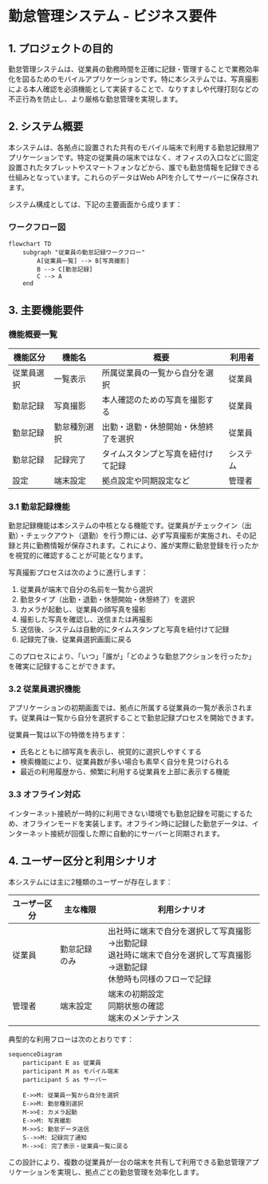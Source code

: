 # 勤怠管理システム - ビジネス要件

## 1. プロジェクトの目的

勤怠管理システムは、従業員の勤務時間を正確に記録・管理することで業務効率化を図るためのモバイルアプリケーションです。特に本システムでは、写真撮影による本人確認を必須機能として実装することで、なりすましや代理打刻などの不正行為を防止し、より厳格な勤怠管理を実現します。

## 2. システム概要

本システムは、各拠点に設置された共有のモバイル端末で利用する勤怠記録用アプリケーションです。特定の従業員の端末ではなく、オフィスの入口などに固定設置されたタブレットやスマートフォンなどから、誰でも勤怠情報を記録できる仕組みとなっています。これらのデータはWeb APIを介してサーバーに保存されます。

システム構成としては、下記の主要画面から成ります：

### ワークフロー図

```mermaid
flowchart TD
    subgraph "従業員の勤怠記録ワークフロー"
        A[従業員一覧] --> B[写真撮影]
        B --> C[勤怠記録]
        C --> A
    end
```

## 3. 主要機能要件

### 機能概要一覧

| 機能区分 | 機能名 | 概要 | 利用者 |
|---------|-------|------|-------|
| 従業員選択 | 一覧表示 | 所属従業員の一覧から自分を選択 | 従業員 |
| 勤怠記録 | 写真撮影 | 本人確認のための写真を撮影する | 従業員 |
| 勤怠記録 | 勤怠種別選択 | 出勤・退勤・休憩開始・休憩終了を選択 | 従業員 |
| 勤怠記録 | 記録完了 | タイムスタンプと写真を紐付けて記録 | システム |
| 設定 | 端末設定 | 拠点設定や同期設定など | 管理者 |

### 3.1 勤怠記録機能

勤怠記録機能は本システムの中核となる機能です。従業員がチェックイン（出勤）・チェックアウト（退勤）を行う際には、必ず写真撮影が実施され、その記録と共に勤務情報が保存されます。これにより、誰が実際に勤怠登録を行ったかを視覚的に確認することが可能となります。

写真撮影プロセスは次のように進行します：
1. 従業員が端末で自分の名前を一覧から選択
2. 勤怠タイプ（出勤・退勤・休憩開始・休憩終了）を選択
3. カメラが起動し、従業員の顔写真を撮影
4. 撮影した写真を確認し、送信または再撮影
5. 送信後、システムは自動的にタイムスタンプと写真を紐付けて記録
6. 記録完了後、従業員選択画面に戻る

このプロセスにより、「いつ」「誰が」「どのような勤怠アクションを行ったか」を確実に記録することができます。

### 3.2 従業員選択機能

アプリケーションの初期画面では、拠点に所属する従業員の一覧が表示されます。従業員は一覧から自分を選択することで勤怠記録プロセスを開始できます。

従業員一覧は以下の特徴を持ちます：
- 氏名とともに顔写真を表示し、視覚的に選択しやすくする
- 検索機能により、従業員数が多い場合も素早く自分を見つけられる
- 最近の利用履歴から、頻繁に利用する従業員を上部に表示する機能

### 3.3 オフライン対応

インターネット接続が一時的に利用できない環境でも勤怠記録を可能にするため、オフラインモードを実装します。オフライン時に記録した勤怠データは、インターネット接続が回復した際に自動的にサーバーと同期されます。

## 4. ユーザー区分と利用シナリオ

本システムには主に2種類のユーザーが存在します：

| ユーザー区分 | 主な権限 | 利用シナリオ |
|------------|--------|------------|
| 従業員 | 勤怠記録のみ | 出社時に端末で自分を選択して写真撮影→出勤記録<br>退社時に端末で自分を選択して写真撮影→退勤記録<br>休憩時も同様のフローで記録 |
| 管理者 | 端末設定 | 端末の初期設定<br>同期状態の確認<br>端末のメンテナンス |

典型的な利用フローは次のとおりです：

```mermaid
sequenceDiagram
    participant E as 従業員
    participant M as モバイル端末
    participant S as サーバー
    
    E->>M: 従業員一覧から自分を選択
    E->>M: 勤怠種別選択
    M->>E: カメラ起動
    E->>M: 写真撮影
    M->>S: 勤怠データ送信
    S-->>M: 記録完了通知
    M-->>E: 完了表示・従業員一覧に戻る
```

この設計により、複数の従業員が一台の端末を共有して利用できる勤怠管理アプリケーションを実現し、拠点ごとの勤怠管理を効率化します。 